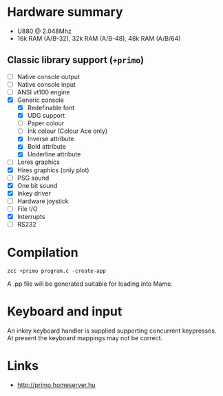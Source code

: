 # Hardware summary

* U880  @ 2.048Mhz
* 16k RAM (A/B-32), 32k RAM (A/B-48), 48k RAM (A/B/64)

## Classic library support (`+primo`)

* [ ] Native console output
* [ ] Native console input
* [ ] ANSI vt100 engine
* [x] Generic console
    * [x] Redefinable font 
    * [x] UDG support
    * [ ] Paper colour
    * [ ] Ink colour (Colour Ace only)
    * [x] Inverse attribute
    * [x] Bold attribute
    * [x] Underline attribute
* [ ] Lores graphics
* [x] Hires graphics (only plot)
* [ ] PSG sound
* [x] One bit sound
* [x] Inkey driver
* [ ] Hardware joystick
* [ ] File I/O
* [x] Interrupts
* [ ] RS232

# Compilation

    zcc +primo program.c -create-app

A .pp file will be generated suitable for loading into Mame.

# Keyboard and input

An inkey keyboard handler is supplied supporting concurrent keypresses. At present the keyboard mappings may not be correct.

# Links

* http://primo.homeserver.hu
